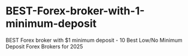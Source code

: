 # BEST-Forex-broker-with-1-minimum-deposit
BEST Forex broker with $1 minimum deposit - 10 Best Low/No Minimum Deposit Forex Brokers for 2025
